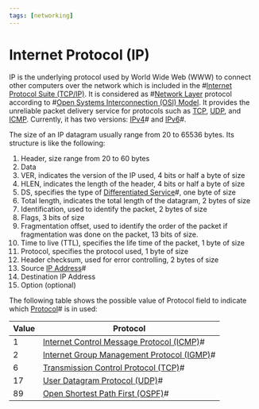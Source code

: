 ```yaml
---
tags: [networking]
---
```


# Internet Protocol (IP)

IP is the underlying protocol used by World Wide Web (WWW) to connect other
computers over the network which is included in the
#[Internet Protocol Suite (TCP/IP)](202206151238.md). It is considered as
#[Network Layer](202206131702.md) protocol according to
#[Open Systems Interconnection (OSI) Model](202206131632.md). It provides the
unreliable packet delivery service for protocols such as [TCP](202206151232.md),
[UDP](202206151759.md), and [ICMP](202209270927.md). Currently, it has two
versions: [IPv4](202206151453.md)# and [IPv6](202206281129.md)#.

The size of an IP datagram usually range from 20 to 65536 bytes. Its structure
is like the following:
1. Header, size range from 20 to 60 bytes
2. Data
3. VER, indicates the version of the IP used, 4 bits or half a byte of size
4. HLEN, indicates the length of the header, 4 bits or half a byte of size
5. DS, specifies the type of [Differentiated Service](202209301020.md)#, one
   byte of size
6. Total length, indicates the total length of the datagram, 2 bytes of size
7. Identification, used to identify the packet, 2 bytes of size
8. Flags, 3 bits of size
9. Fragmentation offset, used to identify the order of the packet if
   fragmentation was done on the packet, 13 bits of size.
10. Time to live (TTL), specifies the life time of the packet, 1 byte of size
11. Protocol, specifies the protocol used, 1 byte of size
12. Header checksum, used for error controlling, 2 bytes of size
13. Source [IP Address](202206281021.md)#
14. Destination IP Address
15. Option (optional)

The following table shows the possible value of Protocol field to indicate which
[Protocol](202209302229.md)# is in used:

| Value | Protocol                                                      |
| ---   | ---                                                           |
| 1     | [Internet Control Message Protocol (ICMP)](202209270927.md)#  |
| 2     | [Internet Group Management Protocol (IGMP)](202209271135.md)# |
| 6     | [Transmission Control Protocol (TCP)](202206151232.md)#       |
| 17    | [User Datagram Protocol (UDP)](202206151759.md)#              |
| 89    | [Open Shortest Path First (OSPF)](202211101623.md)#           |
